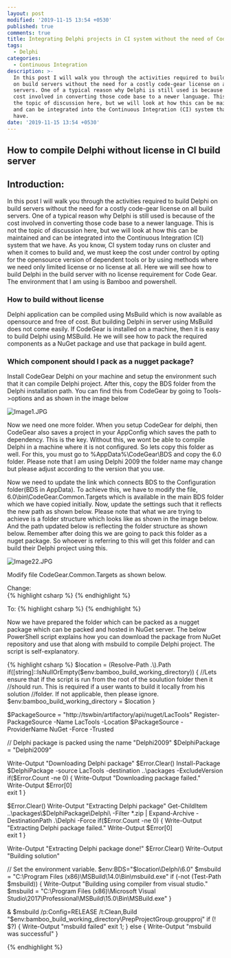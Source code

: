 ```yaml
---
layout: post
modified: '2019-11-15 13:54 +0530'
published: true
comments: true
title: Integrating Delphi projects in CI system without the need of CodeGear license
tags:
  - Delphi
categories:
  - Continuous Integration
description: >-
  In this post I will walk you through the activities required to build Delphi
  on build servers without the need for a costly code-gear license on all build
  servers. One of a typical reason why Delphi is still used is because of the
  cost involved in converting those code base to a newer language. This is not
  the topic of discussion here, but we will look at how this can be maintained
  and can be integrated into the Continuous Integration (CI) system that we
  have.
date: '2019-11-15 13:54 +0530'
---
```

## How to compile Delphi without license in CI build server

## Introduction:

In this post I will walk you through the activities required to build Delphi on build servers without the need for a costly code-gear license on all build servers. One of a typical reason why Delphi is still used is because of the cost involved in converting those code base to a newer language. This is not the topic of discussion here, but we will look at how this can be maintained and can be integrated into the Continuous Integration (CI) system that we have.
As you know, CI system today runs on cluster and when it comes to build and, we must keep the cost under control by opting for the opensource version of dependent tools or by using methods where we need only limited license or no license at all. Here we will see how to build Delphi in the build server with no license requirement for Code Gear. The environment that I am using is Bamboo and powershell.
    
### How to build without license

Delphi application can be compiled using MsBuild which is now available as opensource and free of cost. But building Delphi in server using MsBuild does not come easily. If CodeGear is installed on a machine, then it is easy to build Delphi using MSBuild. He we will see how to pack the required components as a NuGet package and use that package in build agent.
    
### Which component should I pack as a nugget package?

Install CodeGear Delphi on your machine and setup the environment such that it can compile Delphi project. After this, copy the BDS folder from the Delphi installation path. You can find this from CodeGear by going to Tools->options and as shown in the image below
    
![Image1.JPG]({{site.baseurl}}/images/Image1.JPG)

Now we need one more folder. When you setup CodeGear for delphi, then CodeGear also saves a project in your AppConfig which saves the path to dependency. This is the key. Without this, we wont be able to compile Delphi in a machine where it is not configured. So lets copy this folder as well. For this, you must go to %AppData%\CodeGear\BDS and copy the 6.0 folder. Please note that I am using Delphi 2009 the folder name may change but please adjust according to the version that you use.
    
Now we need to update the link which connects BDS to the Configuration folder(BDS in AppData). To achieve this, we have to modify the file, 6.0\bin\CodeGear.Common.Targets which is available in the main BDS folder which we have copied initially. Now, update the settings such that it reflects the new path as shown below. Please note that what we are trying to achieve is a folder structure which looks like as shown in the image below. And the path updated below is reflecting the folder structure as shown below. Remember after doing this we are going to pack this folder as a nuget package. So whoever is referring to this will get this folder and can build their Delphi project using this.
    
![Image22.JPG]({{site.baseurl}}/images/Image22.JPG)


Modify file CodeGear.Common.Targets  as shown below.

Change:  
{% highlight csharp %}
<Import Project="$(APPDATA)\CodeGear\$(BDSAppDataBaseDir)\6.0\EnvOptions.proj" Condition="Exists('$(APPDATA)\CodeGear\$(BDSAppDataBaseDir)\6.0\EnvOptions.proj') and '$(ProjectVersion)'!=''"/> 
{% endhighlight %}

To: 
{% highlight csharp %}
<Import Project="..\..\BDS\6.0\EnvOptions.proj" Condition="Exists('..\..\BDS\6.0\EnvOptions.proj') and '$(ProjectVersion)'!=''"/>
{% endhighlight %}

Now we have prepared the folder which can be packed as a nugget package which can be packed and hosted in NuGet server. The below PowerShell script explains how you can download the package from NuGet repository and use that along with msbuild to compile Delphi project. The script is self-explanatory.

{% highlight csharp %}
$location = (Resolve-Path .\).Path
if([string]::IsNullOrEmpty($env:bamboo_build_working_directory))
{
//Lets ensure that if the script is run from the root of the soulution folder then it //should run. This is required if a user wants to build it locally from his solution //folder. If not applicable, then please ignore.
    $env:bamboo_build_working_directory = $location
}

$PackageSource = "http://tswbin/artifactory/api/nuget/LacTools" 
Register-PackageSource -Name LacTools -Location $PackageSource -ProviderName NuGet -Force -Trusted

// Delphi package is packed using the name "Delphi2009"
$DelphiPackage = "Delphi2009"

Write-Output "Downloading Delphi package"
$Error.Clear()
Install-Package $DelphiPackage -source LacTools -destination ..\packages -ExcludeVersion
if($Error.Count -ne 0)
{
    Write-Output "Downloading package failed."      
    Write-Output $Error[0]    
    exit 1
} 
 
$Error.Clear()
Write-Output "Extracting Delphi package"
Get-ChildItem ..\packages\$DelphiPackage\Delphi\ -Filter *.zip | Expand-Archive -DestinationPath .\Delphi -Force
if($Error.Count -ne 0)
{
   Write-Output "Extracting Delphi package failed."
   Write-Output $Error[0]    
   exit 1
}

Write-Output "Extracting Delphi package done!"
$Error.Clear()
Write-Output "Building solution"

// Set the environment variable.
$env:BDS="$location\Delphi\6.0"
$msbuild = "C:\Program Files (x86)\MSBuild\14.0\Bin\msbuild.exe"
if (-not (Test-Path $msbuild))
{
    Write-Output "Building using compiler from visual studio."
    $msbuild = "C:\Program Files (x86)\Microsoft Visual Studio\2017\Professional\MSBuild\15.0\Bin\MSBuild.exe"
}

& $msbuild /p:Config=RELEASE /t:Clean,Build "$env:bamboo_build_working_directory\PrepProjectGroup.groupproj"
if (! $?) 
{ 
    Write-Output "msbuild failed" 
    exit 1;
}
else
{
    Write-Output "msbuild was successful" 
}

{% endhighlight %}
